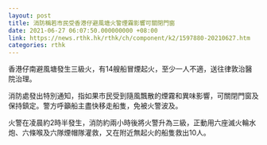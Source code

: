```yaml
---
layout: post
title: 消防稱若市民受香港仔避風塘火警煙霧影響可關閉門窗
date: 2021-06-27 06:07:50.000000000 +08:00
link: https://news.rthk.hk/rthk/ch/component/k2/1597880-20210627.htm
categories: rthk
---
```


香港仔南避風塘發生三級火，有14艘船冒煙起火，至少一人不適，送往律敦治醫院治理。

消防處發出特別通知，指如果市民受到隨風飄散的煙霧和異味影響，可關閉門窗及保持鎮定。警方呼籲船主盡快移走船隻，免被火警波及。

火警在凌晨約2時半發生，消防約兩小時後將火警升為三級，正動用六座滅火輪水炮、六條喉及六隊煙帽隊灌救，又在附近無起火的船隻救出10人。
